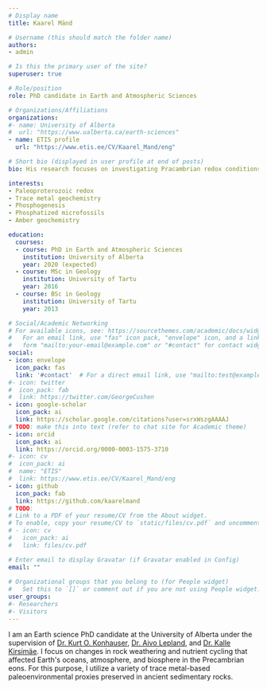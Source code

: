 ```yaml
---
# Display name
title: Kaarel Mänd

# Username (this should match the folder name)
authors:
- admin

# Is this the primary user of the site?
superuser: true

# Role/position
role: PhD candidate in Earth and Atmospheric Sciences

# Organizations/Affiliations
organizations:
#- name: University of Alberta
#  url: "https://www.ualberta.ca/earth-sciences"
- name: ETIS profile
  url: "https://www.etis.ee/CV/Kaarel_Mand/eng"

# Short bio (displayed in user profile at end of posts)
bio: His research focuses on investigating Pracambrian redox conditions using trace metal based redox proxies.

interests:
- Paleoproterozoic redox
- Trace metal geochemistry
- Phosphogenesis
- Phosphatized microfossils
- Amber geochemistry

education:
  courses:
  - course: PhD in Earth and Atmospheric Sciences
    institution: University of Alberta
    year: 2020 (expected)
  - course: MSc in Geology
    institution: University of Tartu
    year: 2016
  - course: BSc in Geology
    institution: University of Tartu
    year: 2013

# Social/Academic Networking
# For available icons, see: https://sourcethemes.com/academic/docs/widgets/#icons
#   For an email link, use "fas" icon pack, "envelope" icon, and a link in the
#   form "mailto:your-email@example.com" or "#contact" for contact widget.
social:
- icon: envelope
  icon_pack: fas
  link: '#contact'  # For a direct email link, use "mailto:test@example.org".
#- icon: twitter
#  icon_pack: fab
#  link: https://twitter.com/GeorgeCushen
- icon: google-scholar
  icon_pack: ai
  link: https://scholar.google.com/citations?user=srxWszgAAAAJ
# TODO: make this into text (refer to chat site for Academic theme)
- icon: orcid
  icon_pack: ai
  link: https://orcid.org/0000-0003-1575-3710
#- icon: cv
#  icon_pack: ai
#  name: "ETIS"
#  link: https://www.etis.ee/CV/Kaarel_Mand/eng
- icon: github
  icon_pack: fab
  link: https://github.com/kaarelmand
# TODO:
# Link to a PDF of your resume/CV from the About widget.
# To enable, copy your resume/CV to `static/files/cv.pdf` and uncomment the lines below.  
# - icon: cv
#   icon_pack: ai
#   link: files/cv.pdf

# Enter email to display Gravatar (if Gravatar enabled in Config)
email: ""
  
# Organizational groups that you belong to (for People widget)
#   Set this to `[]` or comment out if you are not using People widget.  
user_groups:
#- Researchers
#- Visitors
---
```


I am an Earth science PhD candidate at the University of Alberta under the supervision of [Dr. Kurt O. Konhauser](https://www.konhauser.com/), [Dr. Aivo Lepland](https://cage.uit.no/employee/aivo-lepland/), and [Dr. Kalle Kirsimäe](https://www.etis.ee/Portal/Persons/Display/15b123a0-41f4-48ff-b6c6-b06f928020a4?lang=ENG). I focus on changes in rock weathering and nutrient cycling that affected Earth's oceans, atmosphere, and biosphere in the Precambrian eons. For this purpose, I utilize a variety of trace metal-based paleoenvironmental proxies preserved in ancient sedimentary rocks.
